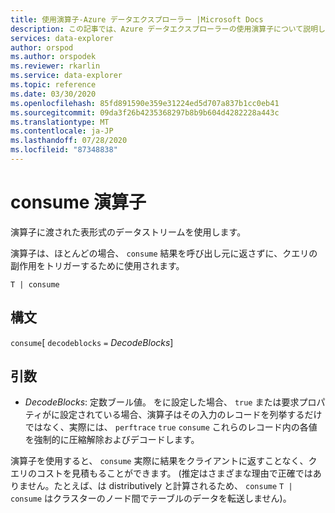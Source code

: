 ```yaml
---
title: 使用演算子-Azure データエクスプローラー |Microsoft Docs
description: この記事では、Azure データエクスプローラーの使用演算子について説明します。
services: data-explorer
author: orspod
ms.author: orspodek
ms.reviewer: rkarlin
ms.service: data-explorer
ms.topic: reference
ms.date: 03/30/2020
ms.openlocfilehash: 85fd891590e359e31224ed5d707a837b1cc0eb41
ms.sourcegitcommit: 09da3f26b4235368297b8b9b604d4282228a443c
ms.translationtype: MT
ms.contentlocale: ja-JP
ms.lasthandoff: 07/28/2020
ms.locfileid: "87348838"
---
```

# <a name="consume-operator"></a>consume 演算子

演算子に渡された表形式のデータストリームを使用します。 

演算子は、ほとんどの場合、 `consume` 結果を呼び出し元に返さずに、クエリの副作用をトリガーするために使用されます。

```kusto
T | consume
```

## <a name="syntax"></a>構文

`consume`[ `decodeblocks` `=` *DecodeBlocks*]

## <a name="arguments"></a>引数

* *DecodeBlocks*: 定数ブール値。 をに設定した場合、 `true` または要求プロパティがに設定されている場合、演算子はその入力のレコードを列挙するだけではなく、実際には、 `perftrace` `true` `consume` これらのレコード内の各値を強制的に圧縮解除およびデコードします。

演算子を使用すると、 `consume` 実際に結果をクライアントに返すことなく、クエリのコストを見積もることができます。
(推定はさまざまな理由で正確ではありません。たとえば、は distributively と計算されるため、 `consume` `T | consume` はクラスターのノード間でテーブルのデータを転送しません)。

<!--
* *WithStats*: A constant Boolean value. If set to `true` (or if the global
  property `perftrace` is set), the operator will return a single
  row with a single column called `Stats` of type `dynamic` holding the statistics
  of the data source fed to the `consume` operator.
-->